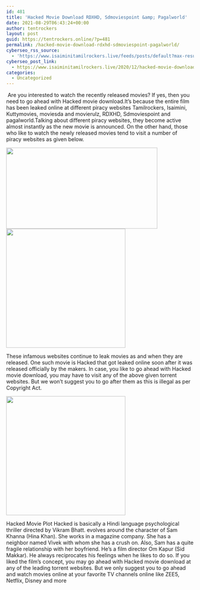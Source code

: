 ```yaml
---
id: 481
title: 'Hacked Movie Download RDXHD, Sdmoviespoint &amp; Pagalworld'
date: 2021-08-29T06:43:24+00:00
author: tentrockers
layout: post
guid: https://tentrockers.online/?p=481
permalink: /hacked-movie-download-rdxhd-sdmoviespoint-pagalworld/
cyberseo_rss_source:
  - 'https://www.isaiminitamilrockers.live/feeds/posts/default?max-results=150&start-index=151'
cyberseo_post_link:
  - https://www.isaiminitamilrockers.live/2020/12/hacked-movie-download-rdxhd.html
categories:
  - Uncategorized
---
```

<meta content="&nbsp;Are you interested to watch the recently released movies? If yes, then you need to go ahead with Hacked movie download.It’s because the ent..." name="twitter:description" />

  


<center>
</center>

&nbsp;Are you interested to watch the recently released movies? If yes, then you need to go ahead with Hacked movie download.It’s because the entire film has been leaked online at different piracy websites Tamilrockers, Isaimini, Kuttymovies, moviesda and movierulz, RDXHD, Sdmoviespoint and pagalworld.Talking about different piracy websites, they become active almost instantly as the new movie is announced. On the other hand, those who like to watch the newly released movies tend to visit a number of piracy websites as given below.<ins data-width="0" data-height="0" class="ga9250e293e" data-domain="//aaaaaco.com" data-affquery="/81dee8bcaf/a9250e293e/?placementName=default"></ins>

<div class="separator">
  <a href="https://1.bp.blogspot.com/-vhOEVyrg1I8/X-vKPX2H0sI/AAAAAAAAAJU/xs36XQ2bOB4y3Qfu5IDvYLdgCuEi__kXQCLcBGAsYHQ/s715/a72e9c0df3a7a83101a002c8f7edc33a.hacked.jpg" imageanchor="1"><img loading="lazy" border="0" data-original-height="402" data-original-width="715" height="218" src="https://1.bp.blogspot.com/-vhOEVyrg1I8/X-vKPX2H0sI/AAAAAAAAAJU/xs36XQ2bOB4y3Qfu5IDvYLdgCuEi__kXQCLcBGAsYHQ/w406-h218/a72e9c0df3a7a83101a002c8f7edc33a.hacked.jpg" width="406" /></a>
</div>



<div class="separator">
  <a href="https://aaaaaco.com/b7e8e06d99/34d6c34654/?placementName=default" imageanchor="1" target="_blank" rel="noopener"><img border="0" data-original-height="166" data-original-width="800" src="https://1.bp.blogspot.com/-JHFty6nKWmQ/X-vKYNYPwCI/AAAAAAAAAJY/pjN_8rFcBHo_4UMTs5l0sPrwaMDLcPURwCLcBGAsYHQ/s320/unnamed.gif" width="320" /></a>
</div>

These infamous websites continue to leak movies as and when they are released. One such movie is Hacked that got leaked online soon after it was released officially by the makers. In case, you like to go ahead with Hacked movie download, you may have to visit any of the above given torrent websites. But we won’t suggest you to go after them as this is illegal as per Copyright Act.<ins data-width="0" data-height="0" class="ga9250e293e" data-domain="//aaaaaco.com" data-affquery="/81dee8bcaf/a9250e293e/?placementName=default"></ins>

<div class="separator">
  <a href="https://aaaaaco.com/b7e8e06d99/34d6c34654/?placementName=default" imageanchor="1" target="_blank" rel="noopener"><img border="0" data-original-height="166" data-original-width="800" src="https://1.bp.blogspot.com/-hHyeVYzabbM/X-vKfXe6a9I/AAAAAAAAAJg/q4Uw3-OPKOoJOVfGu4ERbtVIivz4VUBngCLcBGAsYHQ/s320/unnamed.gif" width="320" /></a>
</div>

<ins data-width="0" data-height="0" class="ga9250e293e" data-domain="//aaaaaco.com" data-affquery="/81dee8bcaf/a9250e293e/?placementName=default"></ins>

Hacked Movie Plot Hacked is basically a Hindi language psychological thriller directed by Vikram Bhatt. evolves around the character of Sam Khanna (Hina Khan). She works in a magazine company. She has a neighbor named Vivek with whom she has a crush on. Also, Sam has a quite fragile relationship with her boyfriend. He’s a film director Om Kapur (Sid Makkar). He always reciprocates his feelings when he likes to do so. If you liked the film’s concept, you may go ahead with Hacked movie download at any of the leading torrent websites. But we only suggest you to go ahead and watch movies online at your favorite TV channels online like ZEE5, Netflix, Disney and more<ins data-width="0" data-height="0" class="ga9250e293e" data-domain="//aaaaaco.com" data-affquery="/81dee8bcaf/a9250e293e/?placementName=default"></ins>

<center>
</center>